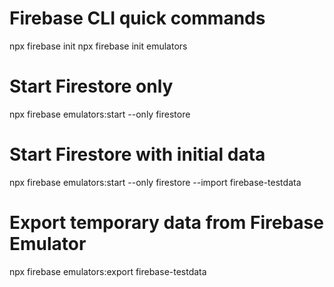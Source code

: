 # Firebase CLI quick commands

npx firebase init
npx firebase init emulators

# Start Firestore only
npx firebase emulators:start --only firestore

# Start Firestore with initial data
npx firebase emulators:start --only firestore --import firebase-testdata

# Export temporary data from Firebase Emulator
npx firebase emulators:export firebase-testdata
